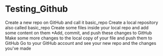 # Testing_Github
 Create a new repo on GitHub and call it basic_repo
 Create a local repository also called basic_repo
 Create some files inside your local repo and add some content on them
 *Add, commit, and push these changes to GitHub
 Make some more changes to the local copy of your file and push them to GitHub
 Go to your GitHub account and see your new repo and the changes you've made
